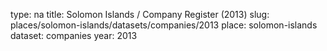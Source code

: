 type: na
title: Solomon Islands / Company Register (2013)
slug: places/solomon-islands/datasets/companies/2013
place: solomon-islands
dataset: companies
year: 2013

